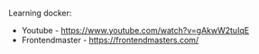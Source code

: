 Learning docker:

-   Youtube - https://www.youtube.com/watch?v=gAkwW2tuIqE
-   Frontendmaster - https://frontendmasters.com/